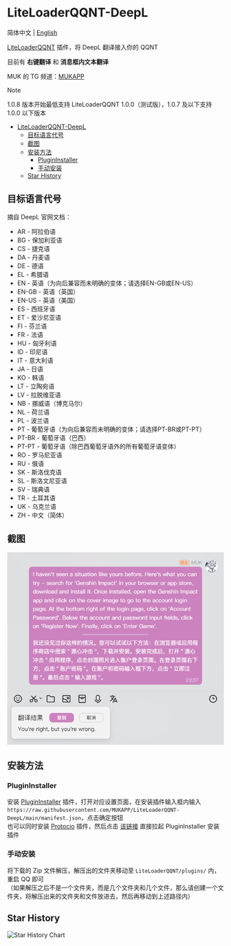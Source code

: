 # LiteLoaderQQNT-DeepL

简体中文 | [English](./README.en.md)

[LiteLoaderQQNT](https://github.com/LiteLoaderQQNT/LiteLoaderQQNT) 插件，将 DeepL 翻译接入你的 QQNT

目前有 **右键翻译** 和 **消息框内文本翻译**

MUK 的 TG 频道：[MUKAPP](https://t.me/MUKAPP_Personal)

> [!NOTE]  
> 1.0.8 版本开始最低支持 LiteLoaderQQNT 1.0.0（测试版），1.0.7 及以下支持 1.0.0 以下版本

- [LiteLoaderQQNT-DeepL](#liteloaderqqnt-deepl)
  - [目标语言代号](#目标语言代号)
  - [截图](#截图)
  - [安装方法](#安装方法)
    - [PluginInstaller](#plugininstaller)
    - [手动安装](#手动安装)
  - [Star History](#star-history)

## 目标语言代号
摘自 DeepL 官网文档：
- AR - 阿拉伯语
- BG - 保加利亚语
- CS - 捷克语
- DA - 丹麦语
- DE - 德语
- EL - 希腊语
- EN - 英语（为向后兼容而未明确的变体；请选择EN-GB或EN-US）
- EN-GB - 英语（英国）
- EN-US - 英语（美国）
- ES - 西班牙语
- ET - 爱沙尼亚语
- FI - 芬兰语
- FR - 法语
- HU - 匈牙利语
- ID - 印尼语
- IT - 意大利语
- JA - 日语
- KO - 韩语
- LT - 立陶宛语
- LV - 拉脱维亚语
- NB - 挪威语（博克马尔）
- NL - 荷兰语
- PL - 波兰语
- PT - 葡萄牙语（为向后兼容而未明确的变体；请选择PT-BR或PT-PT）
- PT-BR - 葡萄牙语（巴西）
- PT-PT - 葡萄牙语（除巴西葡萄牙语外的所有葡萄牙语变体）
- RO - 罗马尼亚语
- RU - 俄语
- SK - 斯洛伐克语
- SL - 斯洛文尼亚语
- SV - 瑞典语
- TR - 土耳其语
- UK - 乌克兰语
- ZH - 中文（简体）

## 截图
![截图](./res/screenshots/1.png)

## 安装方法

### PluginInstaller

安装 [PluginInstaller](https://github.com/xinyihl/LiteLoaderQQNT-PluginInstaller) 插件，打开对应设置页面，在安装插件输入框内输入 `https://raw.githubusercontent.com/MUKAPP/LiteLoaderQQNT-DeepL/main/manifest.json`，点击确定按钮\
也可以同时安装 [Protocio](https://github.com/PRO-2684/protocio) 插件，然后点击 [该链接](llqqnt://plugininstaller/MUKAPP/LiteLoaderQQNT-DeepL/main/manifest.json) 直接拉起 PluginInstaller 安装插件

### 手动安装

将下载的 Zip 文件解压，解压出的文件夹移动至 `LiteLoaderQQNT/plugins/` 内，重启 QQ 即可\
（如果解压之后不是一个文件夹，而是几个文件夹和几个文件，那么请创建一个文件夹，将解压出来的文件夹和文件放进去，然后再移动到上述路径内）

## Star History
<picture>
  <source
    media="(prefers-color-scheme: dark)"
    srcset="
      https://api.star-history.com/svg?repos=MUKAPP/LiteLoaderQQNT-DeepL&type=Date&theme=dark
    "
  />
  <source
    media="(prefers-color-scheme: light)"
    srcset="
      https://api.star-history.com/svg?repos=MUKAPP/LiteLoaderQQNT-DeepL&type=Date
    "
  />
  <img
    alt="Star History Chart"
    src="https://api.star-history.com/svg?repos=MUKAPP/LiteLoaderQQNT-DeepL&type=Date"
  />
</picture>